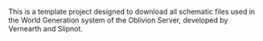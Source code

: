 This is a template project designed to download all schematic files used in the World Generation system of the Oblivion Server, developed by Vernearth and Slipnot.
